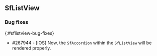 ## SfListView

### Bug fixes
{:#sflistview-bug-fixes}

* \#267944 - [iOS] Now, the `SfAccordion` within the `SfListView` will be rendered properly.